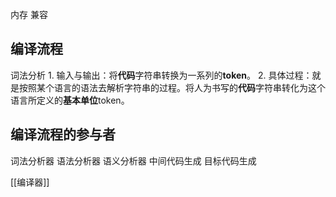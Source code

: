 内存
兼容

## 编译流程
词法分析
	1. 输入与输出：将**代码**字符串转换为一系列的**token**。
	2. 具体过程：就是按照某个语言的语法去解析字符串的过程。将人为书写的**代码**字符串转化为这个语言所定义的**基本单位**token。


## 编译流程的参与者
词法分析器
语法分析器
语义分析器
中间代码生成
目标代码生成

[[编译器]]